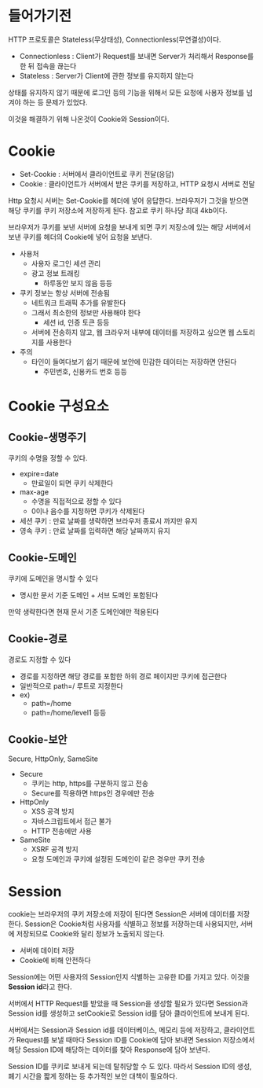 # 들어가기전
HTTP 프로토콜은 Stateless(무상태성), Connectionless(무연결성)이다. 

* Connectionless : Client가 Request를 보내면 Server가 처리해서 Response를 한 뒤 접속을 끊는다
* Stateless : Server가 Client에 관한 정보를 유지하지 않는다

상태를 유지하지 않기 때문에 로그인 등의 기능을 위해서 모든 요청에 사용자 정보를 넘겨야 하는 등 문제가 있었다.

이것을 해결하기 위해 나온것이 Cookie와 Session이다.    
 

# Cookie
* Set-Cookie : 서버에서 클라이언트로 쿠키 전달(응답)
* Cookie : 클라이언트가 서버에서 받은 쿠키를 저장하고, HTTP 요청시 서버로 전달

Http 요청시 서버는 Set-Cookie를 헤더에 넣어 응답한다.   브라우저가 그것을 받으면 해당 쿠키를 쿠키 저장소에 저장하게 된다. 참고로 쿠키 하나당 최대 4kb이다.

브라우저가 쿠키를 보낸 서버에 요청을 보내게 되면 쿠키 저장소에 있는 해당 서버에서 보낸 쿠키를 헤더의 Cookie에 넣어 요청을 보낸다.


* 사용처
    * 사용자 로그인 세션 관리
    * 광고 정보 트래킹
        * 하루동안 보지 않음 등등
* 쿠키 정보는 항상 서버에 전송됨
    * 네트워크 트래픽 추가를 유발한다
    * 그래서 최소한의 정보만 사용해야 한다
        * 세션 id, 인증 토큰 등등
    * 서버에 전송하지 않고, 웹 크라우저 내부에 데이터를 저장하고 싶으면 웹 스토리지를 사용한다
* 주의
    * 타인이 들여다보기 쉽기 때문에 보안에 민감한 데이터는 저장하면 안된다
        * 주민번호, 신용카드 번호 등등


# Cookie 구성요소
## Cookie-생명주기
쿠키의 수명을 정할 수 있다.
* expire=date
    * 만료일이 되면 쿠키 삭제한다
* max-age
    * 수명을 직접적으로 정할 수 있다
    * 0이나 음수를 지정하면 쿠키가 삭제된다
* 세션 쿠키 : 만료 날짜를 생략하면 브라우저 종료시 까지만 유지
* 영속 쿠키 : 만료 날짜를 입력하면 해당 날짜까지 유지

## Cookie-도메인
쿠키에 도메인을 명시할 수 있다
* 명시한 문서 기준 도메인 + 서브 도메인 포함된다

만약 생략한다면 현재 문서 기준 도메인에만 적용된다

## Cookie-경로
경로도 지정할 수 있다
* 경로를 지정하면 해당 경로를 포함한 하위 경로 페이지만 쿠키에 접근한다
* 일반적으로 path=/ 루트로 지정한다
* ex)
    * path=/home
    * path=/home/level1 등등

## Cookie-보안
Secure, HttpOnly, SameSite 

* Secure
    * 쿠키는 http, https를 구분하지 않고 전송
    * Secure를 적용하면 https인 경우에만 전송
* HttpOnly
    * XSS 공격 방지
    * 자바스크립트에서 접근 불가
    * HTTP 전송에만 사용
* SameSite
    * XSRF 공격 방지
    * 요청 도메인과 쿠키에 설정된 도메인이 같은 경우만 쿠키 전송



# Session
cookie는 브라우저의 쿠키 저장소에 저장이 된다면 Session은 서버에 데이터를 저장한다. Session은 Cookie처럼 사용자를 식별하고 정보를 저장하는데 사용되지만, 서버에 저장되므로 Cookie와 달리 정보가 노출되지 않는다.

* 서버에 데이터 저장
* Cookie에 비해 안전하다


Session에는 어떤 사용자의 Session인지 식별하는 고유한 ID를 가지고 있다. 이것을 **Session id**라고 한다.

서버에서 HTTP Request를 받았을 때 Session을 생성할 필요가 있다면 Session과 Session id를 생성하고 setCookie로 Session id를 담아 클라이언트에 보내게 된다. 

서버에서는 Session과 Session id를 데이터베이스, 메모리 등에 저장하고, 클라이언트가 Request를 보낼 때마다 Session ID를 Cookie에 담아 보내면 Session 저장소에서 해당 Session ID에 해당하는 데이터를 찾아 Response에 담아 보낸다.

Session ID를 쿠키로 보내게 되는데 탈취당할 수 도 있다. 따라서 Session ID의 생성, 폐기 시간을 짧게 정하는 등 추가적인 보안 대책이 필요하다.